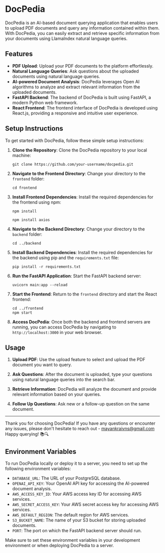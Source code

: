 # DocPedia

DocPedia is an AI-based document querying application that enables users to upload PDF documents and query any information contained within them. With DocPedia, you can easily extract and retrieve specific information from your documents using LlamaIndex natural language queries.

## Features

- **PDF Upload**: Upload your PDF documents to the platform effortlessly.
- **Natural Language Queries**: Ask questions about the uploaded documents using natural language queries.
- **AI-powered Document Analysis**: DocPedia leverages Open AI algorithms to analyze and extract relevant information from the uploaded documents.
- **FastAPI Backend**: The backend of DocPedia is built using FastAPI, a modern Python web framework.
- **React Frontend**: The frontend interface of DocPedia is developed using React.js, providing a responsive and intuitive user experience.

## Setup Instructions

To get started with DocPedia, follow these simple setup instructions:

1. **Clone the Repository**: Clone the DocPedia repository to your local machine:

    ```
    git clone https://github.com/your-username/docpedia.git
    ```

2. **Navigate to the Frontend Directory**: Change your directory to the `frontend` folder:

    ```
    cd frontend
    ```

3. **Install Frontend Dependencies**: Install the required dependencies for the frontend using npm:

    ```
    npm install
    ```

    ```
    npm install axios
    ```

4. **Navigate to the Backend Directory**: Change your directory to the `backend` folder:

    ```
    cd ../backend
    ```

5. **Install Backend Dependencies**: Install the required dependencies for the backend using pip and the `requirements.txt` file:

    ```
    pip install -r requirements.txt
    ```

6. **Run the FastAPI Application**: Start the FastAPI backend server:

    ```
    uvicorn main:app --reload
    ```

7. **Start the Frontend**: Return to the `frontend` directory and start the React frontend:

    ```
    cd ../frontend
    npm start
    ```

8. **Access DocPedia**: Once both the backend and frontend servers are running, you can access DocPedia by navigating to `http://localhost:3000` in your web browser.

## Usage

1. **Upload PDF**: Use the upload feature to select and upload the PDF document you want to query.

2. **Ask Questions**: After the document is uploaded, type your questions using natural language queries into the search bar.

3. **Retrieve Information**: DocPedia will analyze the document and provide relevant information based on your queries.

4. **Follow Up Questions**: Ask new or a follow-up question on the same document.

---

Thank you for choosing DocPedia! If you have any questions or encounter any issues, please don't hesitate to reach out - mayankraivns@gmail.com Happy querying! 📚🔍

## Environment Variables

To run DocPedia locally or deploy it to a server, you need to set up the following environment variables:

- `DATABASE_URL`: The URL of your PostgreSQL database.
- `OPENAI_API_KEY`: Your OpenAI API key for accessing the AI-powered document analysis.
- `AWS_ACCESS_KEY_ID`: Your AWS access key ID for accessing AWS services.
- `AWS_SECRET_ACCESS_KEY`: Your AWS secret access key for accessing AWS services.
- `AWS_DEFAULT_REGION`: The default region for AWS services.
- `S3_BUCKET_NAME`: The name of your S3 bucket for storing uploaded documents.
- `PORT`: The port on which the FastAPI backend server should run.

Make sure to set these environment variables in your development environment or when deploying DocPedia to a server.
